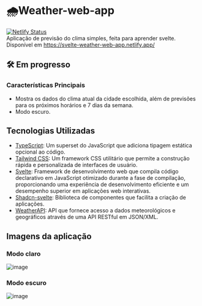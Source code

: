 # 🌧️Weather-web-app 
[![Netlify Status](https://api.netlify.com/api/v1/badges/556bd79e-dee2-4251-912c-f137e69cb6db/deploy-status)](https://app.netlify.com/sites/svelte-weather-web-app/deploys) <br>
Aplicação de previsão do clima simples, feita para aprender svelte. <br>
Disponível em https://svelte-weather-web-app.netlify.app/

## 🛠️ Em progresso
### Características Principais
* Mostra os dados do clima atual da cidade escolhida, além de previsões para os próximos horários e 7 dias da semana.
* Modo escuro.

## Tecnologias Utilizadas
* [TypeScript](https://www.typescriptlang.org): Um superset do JavaScript que adiciona tipagem estática opcional ao código.
* [Tailwind CSS](https://tailwindui.com): Um framework CSS utilitário que permite a construção rápida e personalizada de interfaces de usuário.
* [Svelte](https://svelte.dev): Framework de desenvolvimento web que compila código declarativo em JavaScript otimizado durante a fase de compilação, proporcionando uma experiência de desenvolvimento eficiente e um desempenho superior em aplicações web interativas.
* [Shadcn-svelte](https://shadcn-svelte.com): Biblioteca de componentes que facilita a criação de aplicações.
* [WeatherAPI](https://www.weatherapi.com/): API que fornece acesso a dados meteorológicos e geográficos através de uma API RESTful em JSON/XML.

## Imagens da aplicação
### Modo claro
![image](https://github.com/Maruquitus/weather-web-app/assets/58173530/6482eae4-a380-43c4-a49e-acc9a55e07ab)
### Modo escuro
![image](https://github.com/Maruquitus/weather-web-app/assets/58173530/07074aea-7733-4fcf-aec1-0e8697b22256)

